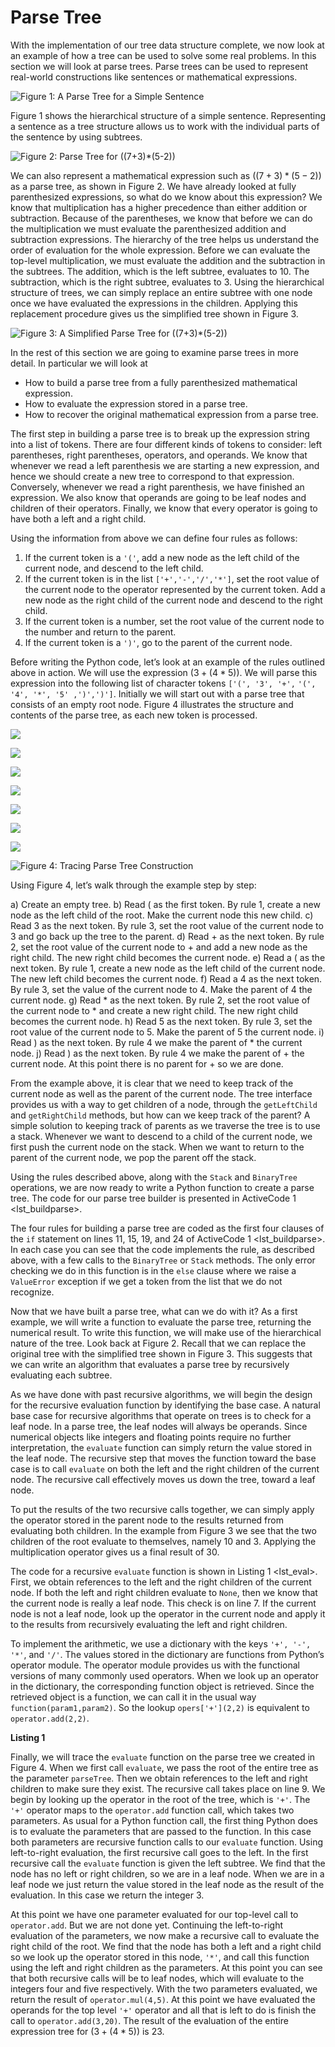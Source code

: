 Parse Tree
==========

With the implementation of our tree data structure complete, we now look
at an example of how a tree can be used to solve some real problems. In
this section we will look at parse trees. Parse trees can be used to
represent real-world constructions like sentences or mathematical
expressions.

![Figure 1: A Parse Tree for a Simple Sentence](figures/nlParse.png)

Figure 1 shows the hierarchical structure of a
simple sentence. Representing a sentence as a tree structure allows us
to work with the individual parts of the sentence by using subtrees.

![Figure 2: Parse Tree for $((7+3)*(5-2))$](figures/meParse.png)

We can also represent a mathematical expression such as
$((7 + 3) * (5 - 2))$ as a parse tree, as shown in
Figure 2. We have already looked at fully
parenthesized expressions, so what do we know about this expression? We
know that multiplication has a higher precedence than either addition or
subtraction. Because of the parentheses, we know that before we can do
the multiplication we must evaluate the parenthesized addition and
subtraction expressions. The hierarchy of the tree helps us understand
the order of evaluation for the whole expression. Before we can evaluate
the top-level multiplication, we must evaluate the addition and the
subtraction in the subtrees. The addition, which is the left subtree,
evaluates to 10. The subtraction, which is the right subtree, evaluates
to 3. Using the hierarchical structure of trees, we can simply replace
an entire subtree with one node once we have evaluated the expressions
in the children. Applying this replacement procedure gives us the
simplified tree shown in Figure 3.

![Figure 3: A Simplified Parse Tree for
$((7+3)*(5-2))$](figures/meSimple.png)

In the rest of this section we are going to examine parse trees in more
detail. In particular we will look at

-   How to build a parse tree from a fully parenthesized
    mathematical expression.
-   How to evaluate the expression stored in a parse tree.
-   How to recover the original mathematical expression from a
    parse tree.

The first step in building a parse tree is to break up the expression
string into a list of tokens. There are four different kinds of tokens
to consider: left parentheses, right parentheses, operators, and
operands. We know that whenever we read a left parenthesis we are
starting a new expression, and hence we should create a new tree to
correspond to that expression. Conversely, whenever we read a right
parenthesis, we have finished an expression. We also know that operands
are going to be leaf nodes and children of their operators. Finally, we
know that every operator is going to have both a left and a right child.

Using the information from above we can define four rules as follows:

1.  If the current token is a `'('`, add a new node as the left child of
    the current node, and descend to the left child.
2.  If the current token is in the list `['+','-','/','*']`, set the
    root value of the current node to the operator represented by the
    current token. Add a new node as the right child of the current node
    and descend to the right child.
3.  If the current token is a number, set the root value of the current
    node to the number and return to the parent.
4.  If the current token is a `')'`, go to the parent of the
    current node.

Before writing the Python code, let’s look at an example of the rules
outlined above in action. We will use the expression $(3 + (4 * 5))$. We
will parse this expression into the following list of character tokens
`['(', '3', '+',` `'(', '4', '*', '5' ,')',')']`. Initially we will
start out with a parse tree that consists of an empty root node.
Figure 4 illustrates the structure and contents
of the parse tree, as each new token is processed.

![](figures/buildExp1.png)

![](figures/buildExp2.png)

![](figures/buildExp3.png)

![](figures/buildExp4.png)

![](figures/buildExp5.png)

![](figures/buildExp6.png)

![](figures/buildExp7.png)

![Figure 4: Tracing Parse Tree Construction](figures/buildExp8.png)

Using Figure 4, let’s walk through the example
step by step:

a)  Create an empty tree.
b)  Read ( as the first token. By rule 1, create a new node as the left
    child of the root. Make the current node this new child.
c)  Read 3 as the next token. By rule 3, set the root value of the
    current node to 3 and go back up the tree to the parent.
d)  Read + as the next token. By rule 2, set the root value of the
    current node to + and add a new node as the right child. The new
    right child becomes the current node.
e)  Read a ( as the next token. By rule 1, create a new node as the left
    child of the current node. The new left child becomes the
    current node.
f)  Read a 4 as the next token. By rule 3, set the value of the current
    node to 4. Make the parent of 4 the current node.
g)  Read \* as the next token. By rule 2, set the root value of the
    current node to \* and create a new right child. The new right child
    becomes the current node.
h)  Read 5 as the next token. By rule 3, set the root value of the
    current node to 5. Make the parent of 5 the current node.
i)  Read ) as the next token. By rule 4 we make the parent of \* the
    current node.
j)  Read ) as the next token. By rule 4 we make the parent of + the
    current node. At this point there is no parent for + so we are done.

From the example above, it is clear that we need to keep track of the
current node as well as the parent of the current node. The tree
interface provides us with a way to get children of a node, through the
`getLeftChild` and `getRightChild` methods, but how can we keep track of
the parent? A simple solution to keeping track of parents as we traverse
the tree is to use a stack. Whenever we want to descend to a child of
the current node, we first push the current node on the stack. When we
want to return to the parent of the current node, we pop the parent off
the stack.

Using the rules described above, along with the `Stack` and `BinaryTree`
operations, we are now ready to write a Python function to create a
parse tree. The code for our parse tree builder is presented in
ActiveCode 1 &lt;lst\_buildparse&gt;.

The four rules for building a parse tree are coded as the first four
clauses of the `if` statement on lines 11, 15, 19, and 24 of
ActiveCode 1 &lt;lst\_buildparse&gt;. In each case you can see that the
code implements the rule, as described above, with a few calls to the
`BinaryTree` or `Stack` methods. The only error checking we do in this
function is in the `else` clause where we raise a `ValueError` exception
if we get a token from the list that we do not recognize.

Now that we have built a parse tree, what can we do with it? As a first
example, we will write a function to evaluate the parse tree, returning
the numerical result. To write this function, we will make use of the
hierarchical nature of the tree. Look back at
Figure 2. Recall that we can replace the original
tree with the simplified tree shown in Figure 3.
This suggests that we can write an algorithm that evaluates a parse tree
by recursively evaluating each subtree.

As we have done with past recursive algorithms, we will begin the design
for the recursive evaluation function by identifying the base case. A
natural base case for recursive algorithms that operate on trees is to
check for a leaf node. In a parse tree, the leaf nodes will always be
operands. Since numerical objects like integers and floating points
require no further interpretation, the `evaluate` function can simply
return the value stored in the leaf node. The recursive step that moves
the function toward the base case is to call `evaluate` on both the left
and the right children of the current node. The recursive call
effectively moves us down the tree, toward a leaf node.

To put the results of the two recursive calls together, we can simply
apply the operator stored in the parent node to the results returned
from evaluating both children. In the example from
Figure 3 we see that the two children of the root
evaluate to themselves, namely 10 and 3. Applying the multiplication
operator gives us a final result of 30.

The code for a recursive `evaluate` function is shown in
Listing 1 &lt;lst\_eval&gt;. First, we obtain references to the left and
the right children of the current node. If both the left and right
children evaluate to `None`, then we know that the current node is
really a leaf node. This check is on line 7. If the current node is not
a leaf node, look up the operator in the current node and apply it to
the results from recursively evaluating the left and right children.

To implement the arithmetic, we use a dictionary with the keys
`'+', '-', '*'`, and `'/'`. The values stored in the dictionary are
functions from Python’s operator module. The operator module provides us
with the functional versions of many commonly used operators. When we
look up an operator in the dictionary, the corresponding function object
is retrieved. Since the retrieved object is a function, we can call it
in the usual way `function(param1,param2)`. So the lookup
`opers['+'](2,2)` is equivalent to `operator.add(2,2)`.

**Listing 1**

Finally, we will trace the `evaluate` function on the parse tree we
created in Figure 4. When we first call
`evaluate`, we pass the root of the entire tree as the parameter
`parseTree`. Then we obtain references to the left and right children to
make sure they exist. The recursive call takes place on line 9. We begin
by looking up the operator in the root of the tree, which is `'+'`. The
`'+'` operator maps to the `operator.add` function call, which takes two
parameters. As usual for a Python function call, the first thing Python
does is to evaluate the parameters that are passed to the function. In
this case both parameters are recursive function calls to our `evaluate`
function. Using left-to-right evaluation, the first recursive call goes
to the left. In the first recursive call the `evaluate` function is
given the left subtree. We find that the node has no left or right
children, so we are in a leaf node. When we are in a leaf node we just
return the value stored in the leaf node as the result of the
evaluation. In this case we return the integer 3.

At this point we have one parameter evaluated for our top-level call to
`operator.add`. But we are not done yet. Continuing the left-to-right
evaluation of the parameters, we now make a recursive call to evaluate
the right child of the root. We find that the node has both a left and a
right child so we look up the operator stored in this node, `'*'`, and
call this function using the left and right children as the parameters.
At this point you can see that both recursive calls will be to leaf
nodes, which will evaluate to the integers four and five respectively.
With the two parameters evaluated, we return the result of
`operator.mul(4,5)`. At this point we have evaluated the operands for
the top level `'+'` operator and all that is left to do is finish the
call to `operator.add(3,20)`. The result of the evaluation of the entire
expression tree for $(3 + (4 * 5))$ is 23.
